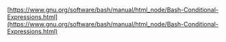 [https://www.gnu.org/software/bash/manual/html_node/Bash-Conditional-Expressions.html](https://www.gnu.org/software/bash/manual/html_node/Bash-Conditional-Expressions.html)

